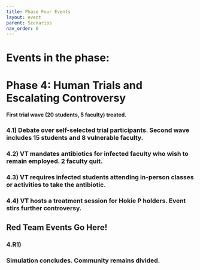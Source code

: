 ```yaml
---
title: Phase Four Events
layout: event
parent: Scenarios
nav_order: 6
---
```

 
# Events in the phase:  
# Phase 4: Human Trials and Escalating Controversy
#### First trial wave (20 students, 5 faculty) treated. 
### 4.1) Debate over self-selected trial participants. Second wave includes 15 students and 8 vulnerable faculty. 
### 4.2) VT mandates antibiotics for infected faculty who wish to remain employed. 2 faculty quit. 
### 4.3) VT requires infected students attending in-person classes or activities to take the antibiotic. 
### 4.4) VT hosts a treatment session for Hokie P holders. Event stirs further controversy. 

## Red Team Events Go Here!
### 4.R1) 


### Simulation concludes. Community remains divided. 
